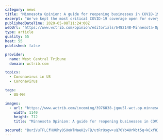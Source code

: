 ```yaml
---
category: news
title: "Minnesota Opinion: A guide for reopening businesses in COVID-19 times"
excerpt: "We've kept the most critical COVID-19 coverage open for everyone regardless of subscription status. But to unlock access to the rest of our content and get unlimited access to our entire news network,"
publishedDateTime: 2020-05-08T11:24:00Z
webUrl: "https://www.wctrib.com/opinion/editorials/6482148-Minnesota-Opinion-A-guide-for-reopening-businesses-in-COVID-19-times"
type: article
quality: 55
heat: 55
published: false

provider:
  name: West Central Tribune
  domain: wctrib.com

topics:
  - Coronavirus in US
  - Coronavirus

tags:
  - US-MN

images:
  - url: "https://www.wctrib.com/incoming/3976038-jqou5l-wct.op.minnesotaopinion.jpg/alternates/BASE_LANDSCAPE/wct.op.minnesotaopinion.jpg"
    width: 1140
    height: 712
    title: "Minnesota Opinion: A guide for reopening businesses in COVID-19 times"

secured: "BuriVuTFLCfHUUhy8SUoWlMaeH2vFB/utRr8sgw+uQ70Yb4Urkbt5q+kCxf83ZlRHDRZCG1V4GgJFjkSwiUHLFo1ftC+tVAPkBbEsjUomTxguCNfihMLxGVMmj+ewOKFpPXMMIsS2UKQ6yYgJMK/74CxT2Ebd6oPdD46Coh1VRTLnIPtlVSwwp7Ey4AmmgMhzfZXPxbeQBHpi69pidmfEN311X4rOOTPAuXiflETZsea2HBK54LouTJsOzxWp5yED2k5TTfArGb3STX0TVvmVNQs5Ha3Iggq6SvDzzeY9NXv7r35IV+EygNy2Ckm1LR4;ZIUBrrgBpN38X/y+Ybdimg=="
---
```


